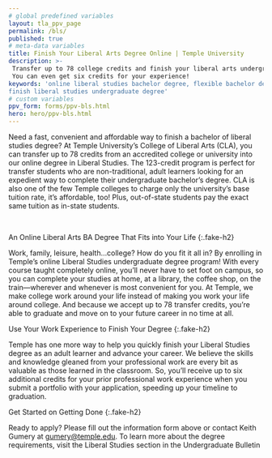 ```yaml
---
# global predefined variables
layout: tla_ppv_page
permalink: /bls/
published: true
# meta-data variables
title: Finish Your Liberal Arts Degree Online | Temple University
description: >-
 Transfer up to 78 college credits and finish your liberal arts undergraduate degree completely online. 
 You can even get six credits for your experience!
keywords: 'online liberal studies bachelor degree, flexible bachelor degree in liberal studies, transfer liberal arts credits, 
finish liberal studies undergraduate degree'
# custom variables
ppv_form: forms/ppv-bls.html
hero: hero/ppv-bls.html
---
```


Need a fast, convenient and affordable way to finish a bachelor of liberal studies degree? At Temple University’s College of Liberal Arts (CLA), you can transfer up to 78 credits from an accredited college or university into our online degree in Liberal Studies. The 123-credit program is perfect for transfer students who are non-traditional, adult learners looking for an expedient way to complete their undergraduate bachelor’s degree. 
CLA is also one of the few Temple colleges to charge only the university’s base tuition rate, it’s affordable, too! Plus, out-of-state students pay the exact same tuition as in-state students.

<br>

An Online Liberal Arts BA Degree That Fits into Your Life
{:.fake-h2}

Work, family, leisure, health…college? How do you fit it all in? By enrolling in Temple’s online Liberal Studies undergraduate degree program! With every course taught completely online, you’ll never have to set foot on campus, so you can complete your studies at home, at a library, the coffee shop, on the train—wherever and whenever is most convenient for you. At Temple, we make college work around your life instead of making you work your life around college. And because we accept up to 78 transfer credits, you’re able to graduate and move on to your future career in no time at all.
<br>

Use Your Work Experience to Finish Your Degree
{:.fake-h2}

Temple has one more way to help you quickly finish your Liberal Studies degree as an adult learner and advance your career. We believe the skills and knowledge gleaned from your professional work are every bit as valuable as those learned in the classroom. So, you’ll receive up to six additional credits for your prior professional work experience when you submit a portfolio with your application, speeding up your timeline to graduation.
<br>

Get Started on Getting Done
{:.fake-h2}

Ready to apply? Please fill out the information form above or contact Keith Gumery at gumery@temple.edu. To learn more about the degree requirements, visit the Liberal Studies section in the Undergraduate Bulletin

